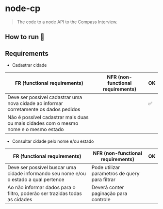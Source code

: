 # node-cp
> The code to a node API to the Compass Interview.

## How to run 🚀

## Requirements

- Cadastrar cidade

| FR (functional requirements) | NFR (non-functional requirements) | OK |
|------------------------------|-----------------------------------|----------------|
| Deve ser possível cadastrar uma nova cidade ao informar corretamente os dados pedidos | | ✅ |
| Não é possível cadastrar mais duas ou mais cidades com o mesmo nome e o mesmo estado | | |

- Consultar cidade pelo nome e/ou estado

| FR (functional requirements) | NFR (non-functional requirements) | OK |
|------------------------------|-----------------------------------|----------------|
| Deve ser possível buscar uma cidade informando seu nome e/ou o estado a qual pertence | Pode utilizar parametros de query para filtrar | |
| Ao não informar dados para o filtro, poderão ser trazidas todas as cidades | Deverá conter paginação para controle | |

